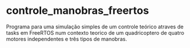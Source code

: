 # controle_manobras_freertos
Programa para uma simulação simples de um controle teórico atraves de tasks em FreeRTOS num contexto teorico de um quadricoptero de quatro motores independentes e três tipos de manobras.
